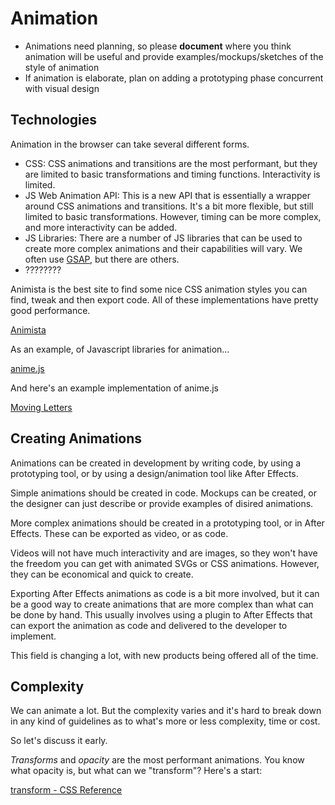 # Animation

- Animations need planning, so please **document** where you think animation will be useful and provide examples/mockups/sketches of the style of animation
- If animation is elaborate, plan on adding a prototyping phase concurrent with visual design

## Technologies

Animation in the browser can take several different forms. 
- CSS: CSS animations and transitions are the most performant, but they are limited to basic transformations and timing functions. Interactivity is limited.
- JS Web Animation API: This is a new API that is essentially a wrapper around CSS animations and transitions. It's a bit more flexible, but still limited to basic transformations. However, timing can be more complex, and more interactivity can be added. 
- JS Libraries: There are a number of JS libraries that can be used to create more complex animations and their capabilities will vary. We often use [GSAP](https://greensock.com), but there are others.
- ????????

Animista is the best site to find some nice CSS animation styles you can find, tweak and then export code. All of these implementations have pretty good performance.

[Animista](https://animista.net/)

As an example, of Javascript libraries for animation...

[anime.js](https://animejs.com/)

And here's an example implementation of anime.js

[Moving Letters](https://tobiasahlin.com/moving-letters/)

## Creating Animations

Animations can be created in development by writing code, by using a prototyping tool, or by using a design/animation tool like After Effects.

Simple animations should be created in code. Mockups can be created, or the designer can just describe or provide examples of disired animations.

More complex animations should be created in a prototyping tool, or in After Effects. These can be exported as video, or as code. 

Videos will not have much interactivity and are images, so they won't have the freedom you can get with animated SVGs or CSS animations. However, they can be economical and quick to create.

Exporting After Effects animations as code is a bit more involved, but it can be a good way to create animations that are more complex than what can be done by hand. This usually involves using a plugin to After Effects that can export the animation as code and delivered to the developer to implement.

This field is changing a lot, with new products being offered all of the time. 

## Complexity

We can animate a lot. But the complexity varies and it's hard to break down in any kind of guidelines as to what's more or less complexity, time or cost.

So let's discuss it early.

_Transforms_ and _opacity_ are the most performant animations. You know what opacity is, but what can we "transform"? Here's a start:

[transform - CSS Reference](https://cssreference.io/property/transform/)

